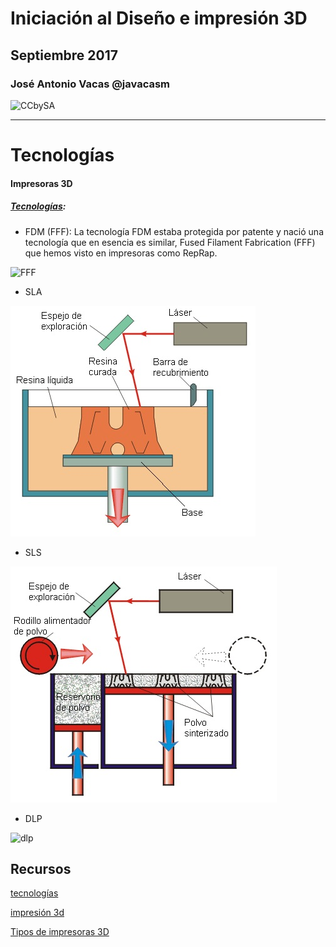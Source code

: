 # Iniciación al Diseño e impresión 3D

## Septiembre 2017

### José Antonio Vacas @javacasm
![CCbySA](imagenes/CCbySQ_88x31.png)

* * *

# Tecnologías

#### Impresoras 3D

##### [Tecnologías](http://tecnologiadelosplasticos.blogspot.com.es/2013/02/impresion-3d.html):

* FDM (FFF): La tecnología FDM estaba protegida por patente y nació una tecnología que en esencia es similar, Fused Filament Fabrication (FFF) que hemos visto en impresoras como RepRap.

![FFF](http://i.blogs.es/c48dd9/650_1000_300px-fdm_by_zureks/450_1000.png)

* SLA

![sla](./images/sla.jpg)

* SLS

![sls](./images/sls.jpg)

* DLP

![dlp](http://g03.a.alicdn.com/kf/HTB1w9ShIVXXXXXhaFXXq6xXFXXXa/Cost-effective-New-design-desktop-open-source-durable-precise-DIY-DLP-3d-printer-full-kit-excluding.jpg)

## Recursos

[tecnologías](http://www.xataka.com/perifericos/estas-son-las-tecnologias-de-impresion-3d-que-hay-sobre-la-mesa-y-lo-que-puedes-esperar-de-ellas)


[impresión 3d](http://es.wikipedia.org/wiki/Impresi%C3%B3n_3D)


[Tipos de impresoras 3D](http://comohacer.eu/comparativa-impresoras-3d/#Tipos_de_impresion_3D)
